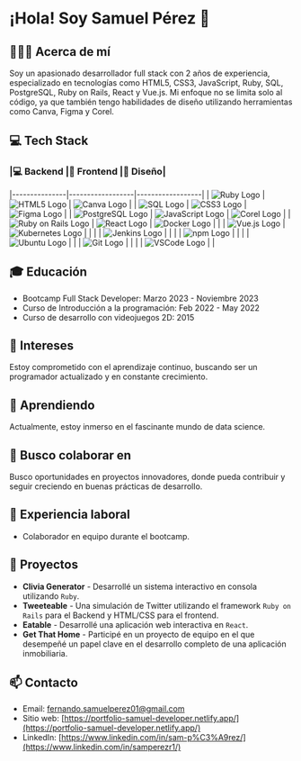 # ¡Hola! Soy Samuel Pérez 👋

## 🙋🏽‍♂️ Acerca de mí
Soy un apasionado desarrollador full stack con 2 años de experiencia, especializado en tecnologías como HTML5, CSS3, JavaScript, Ruby, SQL, PostgreSQL, Ruby on Rails, React y Vue.js. Mi enfoque no se limita solo al código, ya que también tengo habilidades de diseño utilizando herramientas como Canva, Figma y Corel.

## 💻 Tech Stack


### |💻 Backend |🚀 Frontend |🎨 Diseño|
|---------------|------------------|------------------|
| ![Ruby Logo](https://upload.wikimedia.org/wikipedia/commons/thumb/7/73/Ruby_logo.svg/2048px-Ruby_logo.svg.png) | ![HTML5 Logo](https://upload.wikimedia.org/wikipedia/commons/thumb/3/38/HTML5_Badge.svg/800px-HTML5_Badge.svg.png) | ![Canva Logo](https://1000marcas.net/wp-content/uploads/2020/01/Canva-logo.png) |
| ![SQL Logo](https://upload.wikimedia.org/wikipedia/commons/8/87/Sql_data_base_with_logo.png) | ![CSS3 Logo](https://upload.wikimedia.org/wikipedia/commons/thumb/6/62/CSS3_logo.svg/1024px-CSS3_logo.svg.png) | ![Figma Logo](https://upload.wikimedia.org/wikipedia/commons/thumb/3/33/Figma-logo.svg/1667px-Figma-logo.svg.png) |
| ![PostgreSQL Logo](https://upload.wikimedia.org/wikipedia/commons/thumb/2/29/Postgresql_elephant.svg/1200px-Postgresql_elephant.svg.png) | ![JavaScript Logo](https://upload.wikimedia.org/wikipedia/commons/thumb/6/6a/JavaScript-logo.png/768px-JavaScript-logo.png) | ![Corel Logo](https://upload.wikimedia.org/wikipedia/commons/thumb/f/f1/CorelDraw_logo.svg/718px-CorelDraw_logo.svg.png) |
| ![Ruby on Rails Logo](https://upload.wikimedia.org/wikipedia/commons/thumb/6/62/Ruby_On_Rails_Logo.svg/2560px-Ruby_On_Rails_Logo.svg.png) | ![React Logo](https://upload.wikimedia.org/wikipedia/commons/thumb/a/a7/React-icon.svg/2300px-React-icon.svg.png) | ![Docker Logo](https://www.docker.com/sites/default/files/d8/2019-06/Moby-logo.png) |
|               | ![Vue.js Logo](https://upload.wikimedia.org/wikipedia/commons/thumb/9/95/Vue.js_Logo_2.svg/2367px-Vue.js_Logo_2.svg.png) | ![Kubernetes Logo](https://upload.wikimedia.org/wikipedia/commons/thumb/3/39/Kubernetes_logo_without_workmark.svg/1200px-Kubernetes_logo_without_workmark.svg.png) |
|               |                  | ![Jenkins Logo](https://upload.wikimedia.org/wikipedia/commons/thumb/e/e9/Jenkins_logo.svg/1024px-Jenkins_logo.svg.png) |
|               |                  | ![npm Logo](https://upload.wikimedia.org/wikipedia/commons/thumb/d/db/Npm-logo.svg/800px-Npm-logo.svg.png) |
|               |                  | ![Ubuntu Logo](https://upload.wikimedia.org/wikipedia/commons/thumb/3/3a/Logo-ubuntu_no%C2%AE.png/1920px-Logo-ubuntu_no%C2%AE.png) |
|               | ![Git Logo](https://upload.wikimedia.org/wikipedia/commons/thumb/e/e0/Git-logo.svg/2000px-Git-logo.svg.png) | |
|               | ![VSCode Logo](https://upload.wikimedia.org/wikipedia/commons/thumb/9/9a/Visual_Studio_Code_1.35_icon.svg/1024px-Visual_Studio_Code_1.35_icon.svg.png) | |
## 🎓 Educación

- Bootcamp Full Stack Developer: Marzo 2023 - Noviembre 2023
- Curso de Introducción a la programación: Feb 2022 - May 2022
- Curso de desarrollo con videojuegos 2D: 2015

## 👀 Intereses

Estoy comprometido con el aprendizaje continuo, buscando ser un programador actualizado y en constante crecimiento.

## 🌱 Aprendiendo

Actualmente, estoy inmerso en el fascinante mundo de data science.

## 💞️ Busco colaborar en

Busco oportunidades en proyectos innovadores, donde pueda contribuir y seguir creciendo en buenas prácticas de desarrollo.

## 💼 Experiencia laboral

- Colaborador en equipo durante el bootcamp.

## 🌱 Proyectos

- **Clivia Generator** - Desarrollé un sistema interactivo en consola utilizando `Ruby`.
- **Tweeteable** - Una simulación de Twitter utilizando el framework `Ruby on Rails` para el Backend y HTML/CSS para el frontend.
- **Eatable** - Desarrollé una aplicación web interactiva en `React`.
- **Get That Home** - Participé en un proyecto de equipo en el que desempeñé un papel clave en el desarrollo completo de una aplicación inmobiliaria.

## 📫 Contacto

- Email: fernando.samuelperez01@gmail.com
- Sitio web: [https://portfolio-samuel-developer.netlify.app/](https://portfolio-samuel-developer.netlify.app/)
- LinkedIn: [https://www.linkedin.com/in/sam-p%C3%A9rez/](https://www.linkedin.com/in/samperezr1/)
